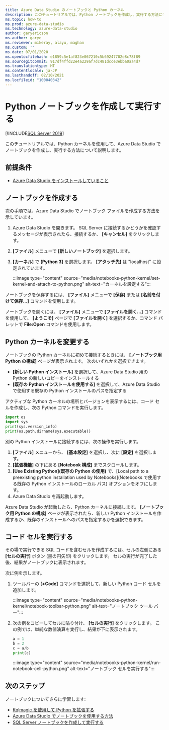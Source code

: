 ```yaml
---
title: Azure Data Studio のノートブックと Python カーネル
description: このチュートリアルでは、Python ノートブックを作成し、実行する方法について説明します。
ms.topic: how-to
ms.prod: azure-data-studio
ms.technology: azure-data-studio
author: garyericson
ms.author: garye
ms.reviewer: mikeray, alayu, maghan
ms.custom: ''
ms.date: 07/01/2020
ms.openlocfilehash: e1859c5e1af823e067210c5b69247702e8c78f89
ms.sourcegitcommit: 917df4ffd22e4a229af7dc481dcce3ebba0aa4d7
ms.translationtype: HT
ms.contentlocale: ja-JP
ms.lasthandoff: 02/10/2021
ms.locfileid: "100040342"
---
```

# <a name="create-and-run-a-python-notebook"></a>Python ノートブックを作成して実行する

[!INCLUDE[SQL Server 2019](../../includes/applies-to-version/sqlserver2019.md)]

このチュートリアルでは、Python カーネルを使用して、Azure Data Studio でノートブックを作成し、実行する方法について説明します。

## <a name="prerequisites"></a>前提条件

- [Azure Data Studio をインストールしていること](../download-azure-data-studio.md)

## <a name="create-a-notebook"></a>ノートブックを作成する

次の手順では、Azure Data Studio でノートブック ファイルを作成する方法を示しています。

1. Azure Data Studio を開きます。 SQL Server に接続するかどうかを確認するメッセージが表示されたら、接続するか、 **[キャンセル]** をクリックします。

1. **[ファイル]** メニューで **[新しいノートブック]** を選択します。

1. **[カーネル]** で **[Python 3]** を選択します。 **[アタッチ先]** は "localhost" に設定されています。

   :::image type="content" source="media/notebooks-python-kernel/set-kernel-and-attach-to-python.png" alt-text="カーネルを設定する":::

ノートブックを保存するには、 **[ファイル]** メニューで **[保存]** または **[名前を付けて保存...]** コマンドを使用します。

ノートブックを開くには、 **[ファイル]** メニューで **[ファイルを開く...]** コマンドを使用して、 **[ようこそ]** ページで **[ファイルを開く]** を選択するか、コマンド パレットで **File:Open** コマンドを使用します。

## <a name="change-the-python-kernel"></a>Python カーネルを変更する

ノートブックの Python カーネルに初めて接続するときには、 **[ノートブック用 Python の構成]** ページが表示されます。 次のいずれかを選択できます。

- **[新しい Python インストール]** を選択して、Azure Data Studio 用の Python の新しいコピーをインストールする
- **[既存の Python インストールを使用する]** を選択して、Azure Data Studio で使用する既存の Python インストールのパスを指定する

アクティブな Python カーネルの場所とバージョンを表示するには、コード セルを作成し、次の Python コマンドを実行します。

```python
import os
import sys
print(sys.version_info)
print(os.path.dirname(sys.executable))
```

別の Python インストールに接続するには、次の操作を実行します。

1. **[ファイル]** メニューから、 **[基本設定]** を選択し、次に **[設定]** を選択します。
1. **[拡張機能]** の下にある **[Notebook 構成]** までスクロールします。
1. **[Use Existing Python]\(既存の Python の使用\)** で、[Local path to a preexisting python installation used by Notebooks]\(Notebooks で使用する既存の Python インストールのローカル パス\) オプションをオフにします。
1. Azure Data Studio を再起動します。

Azure Data Studio が起動したら、Python カーネルに接続します。 **[ノートブック用 Python の構成]** ページが表示されたら、新しい Python インストールを作成するか、既存のインストールへのパスを指定するかを選択できます。

## <a name="run-a-code-cell"></a>コード セルを実行する

その場で実行できる SQL コードを含むセルを作成するには、セルの左側にある **[セルの実行]** ボタン (黒の円矢印) をクリックします。 セルの実行が完了した後、結果がノートブックに表示されます。

次に例を示します。

1. ツールバーの **[+Code]** コマンドを選択して、新しい Python コード セルを追加します。

   :::image type="content" source="media/notebooks-python-kernel/notebook-toolbar-python.png" alt-text="ノートブック ツール バー":::

1. 次の例をコピーしてセルに貼り付け、 **[セルの実行]** をクリックします。 この例では、単純な数値演算を実行し、結果が下に表示されます。

   ```python
   a = 1
   b = 2
   c = a/b
   print(c)
   ```

   :::image type="content" source="media/notebooks-python-kernel/run-notebook-cell-python.png" alt-text="ノートブック セルを実行する":::

## <a name="next-steps"></a>次のステップ

ノートブックについてさらに学習します:

- [Kqlmagic を使用して Python を拡張する](./notebooks-kqlmagic.md)
- [Azure Data Studio でノートブックを使用する方法](./notebooks-guidance.md)
- [SQL Server ノートブックを作成して実行する](./notebooks-sql-kernel.md)
